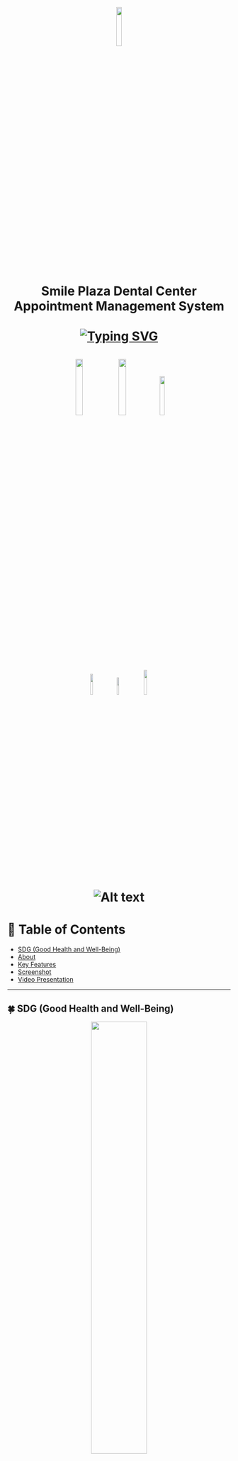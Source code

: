 
<p align= "center">
  <img src= "https://github.com/Seankyron/dental_clinic/assets/123806801/bbea19a8-18d0-431d-a4f8-ff353f210874"  width="15%" height="15%">
</p>
<h1 align="center">
  Smile Plaza Dental Center Appointment Management System<br>
  <br>
  <a href="https://git.io/typing-svg"><img src="https://readme-typing-svg.demolab.com?font=poppins&weight=900&size=35&pause=1000&center=true&vCenter=true&random=false&width=435&lines=Family+Dentist+;General+Dentistry;Orthodontics" alt="Typing SVG" /></a><br>
  <br>
  <img src= "http://ForTheBadge.com/images/badges/made-with-python.svg" width="18%" height="18%">
  <img src= "https://img.shields.io/badge/Made%20with-JavaScript-1f425f.svg" width="18%" height="18%">
  <img src= "https://img.shields.io/badge/Made%20for-VSCode-1f425f.svg" width="15%" height="15%">
  <br>
  <img src= "http://ForTheBadge.com/images/badges/uses-html.svg" width="11%" height="11%">
  <img src= "http://ForTheBadge.com/images/badges/uses-css.svg" width="10%" height="10%">
  <a href="https://www.facebook.com/smileplazaDC">
  <img src="https://img.shields.io/badge/Facebook-0866FF.svg?style=for-the-badge&logo=Facebook&logoColor=white" width="12%" height="12%">
</a>

![Alt text](https://raw.githubusercontent.com/Trilokia/Trilokia/379277808c61ef204768a61bbc5d25bc7798ccf1/bottom_header.svg)
  
</h1>

# :book:  Table of Contents
* [SDG (Good Health and Well-Being)](https://github.com/Seankyron/dental_clinic/blob/main/README.md#four_leaf_clover-sdg-good-health-and-well-being)
* [About](https://github.com/Seankyron/dental_clinic/blob/main/README.md#bulb-about)
* [Key Features](https://github.com/Seankyron/dental_clinic/blob/main/README.md#old_key-key-features)
* [Screenshot](https://github.com/Seankyron/dental_clinic/blob/main/README.md#mag_right-screenshot-)
* [Video Presentation](https://drive.google.com/uc?id=1LLj0_-1ndpabHSJ4Js-HfZcyw3hV0dSy&export=download)
---

## :four_leaf_clover: SDG (Good Health and Well-Being)
<p align="center">
<img src="https://github.com/Seankyron/dental_clinic/assets/123806801/8ed0355e-ad8d-464d-b998-d1f9cddd1c069" width="50%" height="50%">
</p>



## :bulb: About

<p align="justify">
&nbsp;&nbsp;&nbsp;The <strong>Smile Plaza Dental Center Appointment System</strong> is a <strong>web application</strong> designed to streamline the <strong>appointment scheduling process</strong> for both customers and administrative staff, particularly dentists. This system empowers customers to <strong>effortlessly book appointments</strong> online, while providing administrative access for managing these appointments efficiently.
</p>



## :old_key: Key Features
:memo: **Home** <br>
<br>
&nbsp;&nbsp;&nbsp; :one: **Home** <br>
&nbsp;&nbsp;&nbsp;&nbsp;&nbsp;  :heavy_check_mark:  Dental Clinic Name: Prominently displayed on the homepage.<br>
<br>
&nbsp;&nbsp;&nbsp; :two: **About** <br>
&nbsp;&nbsp;&nbsp;&nbsp;&nbsp; :heavy_check_mark: Information about the dental clinic. <br>
&nbsp;&nbsp;&nbsp;&nbsp;&nbsp; :heavy_check_mark: Mission <br>
&nbsp;&nbsp;&nbsp;&nbsp;&nbsp; :heavy_check_mark: Values <br>
<br>
&nbsp;&nbsp;&nbsp; :three: **Treatments** <br>
&nbsp;&nbsp;&nbsp;&nbsp;&nbsp; :heavy_check_mark: List of services such as: Dental Consultation <br> 
&nbsp;&nbsp;&nbsp;&nbsp;&nbsp;  :heavy_check_mark: Orthodontics <br> 
&nbsp;&nbsp;&nbsp;&nbsp;&nbsp;  :heavy_check_mark: Oral Prophylaxis <br>
&nbsp;&nbsp;&nbsp;&nbsp;&nbsp;  :heavy_check_mark: Tooth Restoration <br>
&nbsp;&nbsp;&nbsp;&nbsp;&nbsp;  :heavy_check_mark: Tooth Extraction <br>
&nbsp;&nbsp;&nbsp;&nbsp;&nbsp;  :heavy_check_mark: Odontectomy <br> 
&nbsp;&nbsp;&nbsp;&nbsp;&nbsp;  :heavy_check_mark: Dentures <br>
<br>
&nbsp;&nbsp;&nbsp; :four: **Clinic Hours** <br> 
&nbsp;&nbsp;&nbsp;&nbsp;&nbsp;  :heavy_check_mark: Displayed clinic days and hours <br>
&nbsp;&nbsp;&nbsp;&nbsp;&nbsp; :heavy_check_mark: Maps showing the direction of the clinic.<br>
<br>
&nbsp;&nbsp;&nbsp; :five: **Contact Us** <br>
&nbsp;&nbsp;&nbsp;&nbsp;&nbsp;  :heavy_check_mark: Phone number <br>
&nbsp;&nbsp;&nbsp;&nbsp;&nbsp; :heavy_check_mark: Email address <br>
&nbsp;&nbsp;&nbsp;&nbsp;&nbsp; :heavy_check_mark: Physical location <br>
&nbsp;&nbsp;&nbsp;&nbsp;&nbsp; :heavy_check_mark: Sends email for inquries. <br>
&nbsp;&nbsp;&nbsp;&nbsp;&nbsp;  :heavy_check_mark: Social media links <br>
<br>
&nbsp;&nbsp;&nbsp; :six: **Appointment** <br>
&nbsp;&nbsp;&nbsp;&nbsp;&nbsp; :heavy_check_mark: Only available after creating an account.<br>
&nbsp;&nbsp;&nbsp;&nbsp;&nbsp;  :heavy_check_mark: Schedule appointments. <br>
&nbsp;&nbsp;&nbsp;&nbsp;&nbsp;  :heavy_check_mark: Manage existing appointments. <br>
<br>
&nbsp;&nbsp;&nbsp; :seven: **Log In** <br>
&nbsp;&nbsp;&nbsp;&nbsp;&nbsp; :heavy_check_mark: Remembering accounts <br>
&nbsp;&nbsp;&nbsp;&nbsp;&nbsp; :heavy_check_mark: Captcha for security <br>
&nbsp;&nbsp;&nbsp;&nbsp;&nbsp; :heavy_check_mark: Password recovery option. <br>
<br>
&nbsp;&nbsp;&nbsp; :eight: **Register** <br>
&nbsp;&nbsp;&nbsp;&nbsp;&nbsp; :heavy_check_mark: Input personal information. <br>
&nbsp;&nbsp;&nbsp;&nbsp;&nbsp; :heavy_check_mark: Set up an account with an email and password. <br>
<br>
<br>
:woman_health_worker: **Admin** <br>
<br>
&nbsp;&nbsp;&nbsp; :one: **Dashboard** <br>
&nbsp;&nbsp;&nbsp;&nbsp;&nbsp; :heavy_check_mark: Total number of patients<br>
&nbsp;&nbsp;&nbsp;&nbsp;&nbsp; :heavy_check_mark: Pending appointments <br> 
&nbsp;&nbsp;&nbsp;&nbsp;&nbsp; :heavy_check_mark: Unfinished appointments <br> 
&nbsp;&nbsp;&nbsp;&nbsp;&nbsp; :heavy_check_mark: Accepted appointments <br> 
&nbsp;&nbsp;&nbsp;&nbsp;&nbsp; :heavy_check_mark: Canceled appointments <br>
&nbsp;&nbsp;&nbsp;&nbsp;&nbsp; :heavy_check_mark: Rejected appointments <br>
<br>
&nbsp;&nbsp;&nbsp; :two: **Schedule** <br>
&nbsp;&nbsp;&nbsp;&nbsp;&nbsp; :heavy_check_mark: Allows the admin to view appointments on a calendar. <br>
&nbsp;&nbsp;&nbsp;&nbsp;&nbsp; :heavy_check_mark: Manages appointment schedule of customers. <br>
&nbsp;&nbsp;&nbsp;&nbsp;&nbsp; :heavy_check_mark: Sends email after accepting or rejecting the appointment. <br>
&nbsp;&nbsp;&nbsp;&nbsp;&nbsp; :heavy_check_mark: It can also manage clinic working days.<br>
<br>
&nbsp;&nbsp;&nbsp; :three: **Patient** <br>
&nbsp;&nbsp;&nbsp;&nbsp;&nbsp; :heavy_check_mark: Patient ID <br>
&nbsp;&nbsp;&nbsp;&nbsp;&nbsp; :heavy_check_mark: Patient's personal information <br>
&nbsp;&nbsp;&nbsp;&nbsp;&nbsp; :heavy_check_mark: Number of appointments made by the patient <br>
<br>
&nbsp;&nbsp;&nbsp; :four: **Post** <br>
&nbsp;&nbsp;&nbsp;&nbsp;&nbsp; :heavy_check_mark: Create announcements or posts for patients or staff. <br>
<br>
&nbsp;&nbsp;&nbsp; :five: **Announcement** <br>
&nbsp;&nbsp;&nbsp;&nbsp;&nbsp; :heavy_check_mark: View created posts/announcements <br>
&nbsp;&nbsp;&nbsp;&nbsp;&nbsp; :heavy_check_mark: Update or delete existing announcements. <br>
<br>
&nbsp;&nbsp;&nbsp; :six: **Account** <br>
&nbsp;&nbsp;&nbsp;&nbsp;&nbsp; :heavy_check_mark: Access to: Admin's account information and ability to update account details. <br>
<br>
&nbsp;&nbsp;&nbsp; :seven: **Logout** <br>
&nbsp;&nbsp;&nbsp;&nbsp;&nbsp; :heavy_check_mark: Provides a secure way to log out of the admin account.<br>
<br>
<br>
:bust_in_silhouette: **Patient** <br>
<br>
&nbsp;&nbsp;&nbsp; :one: **Announcement** <br>
&nbsp;&nbsp;&nbsp;&nbsp;&nbsp; :heavy_check_mark: Access announcements made by the admin. <br>
&nbsp;&nbsp;&nbsp;&nbsp;&nbsp; :heavy_check_mark: Check dental clinic hours or updates. <br>
<br>
&nbsp;&nbsp;&nbsp; :two: **My Appointment** <br>
&nbsp;&nbsp;&nbsp;&nbsp;&nbsp; :heavy_check_mark: Book appointments conveniently. <br>
&nbsp;&nbsp;&nbsp;&nbsp;&nbsp; :heavy_check_mark: Select preferred date and time. <br> 
&nbsp;&nbsp;&nbsp;&nbsp;&nbsp; :heavy_check_mark: Received email confirmation after appointment. <br>
&nbsp;&nbsp;&nbsp;&nbsp;&nbsp; :heavy_check_mark: Choose a needed service. <br>
<br>
&nbsp;&nbsp;&nbsp; :three: **History** <br>
&nbsp;&nbsp;&nbsp;&nbsp;&nbsp; :heavy_check_mark: Details of past appointments.<br>
<br>
&nbsp;&nbsp;&nbsp; :four: **Account** <br>
&nbsp;&nbsp;&nbsp;&nbsp;&nbsp; :heavy_check_mark: Update account <br>
&nbsp;&nbsp;&nbsp;&nbsp;&nbsp; :heavy_check_mark: Manage account details <br>
<br>
&nbsp;&nbsp;&nbsp; :five: **Logout** <br>
&nbsp;&nbsp;&nbsp;&nbsp;&nbsp; :heavy_check_mark: Provides a secure way to log out of the patient's account. <br>
<br>
<br>
## :camera: **Screenshot** <br>
:one: **Home** <br>
<br>
<img src= "https://github.com/Seankyron/dental_clinic/assets/123806801/af1c8413-2433-4b36-99ea-1a3443f19908">
<br>
<img src= "https://github.com/Seankyron/dental_clinic/assets/123806801/50bb3c6d-4618-41d6-8af5-2abe45354fca"><br>
<br>
<img src= "https://github.com/Seankyron/dental_clinic/assets/123806801/25a41deb-998c-4ae4-b303-f4f7118fdbaa"><br>
<br>
<img src= "https://github.com/Seankyron/dental_clinic/assets/123806801/cf756f4f-1e71-4167-9d81-ae58005d965f"><br>
<br>
<img src= "https://github.com/Seankyron/dental_clinic/assets/123806801/b42dd752-36d1-405b-b3b7-b31820f9b938"><br>
<br>
<img src= "https://github.com/Seankyron/dental_clinic/assets/123806801/0d52e9c0-db9f-46d3-bab5-ff22afbcd80f"><br>
<br>
<img src= "https://github.com/Seankyron/dental_clinic/assets/123806801/57543e9c-2e61-4404-8ac1-51b7eea71d4d"><br>
<br>
<img src= "https://github.com/Seankyron/dental_clinic/assets/123806801/0f486e69-3d77-4edd-aa37-541ffb5098b2"><br>
<br>
<br>
:two: **Admin** <br>
<br>
<img src= "https://github.com/Seankyron/dental_clinic/assets/123806801/114d3b9d-3c28-4c08-a9ce-8b65ed68aba7"><br>
<br>
<img src= "https://github.com/Seankyron/dental_clinic/assets/123806801/befef90c-c482-41c5-b65a-9a21b5edd142"><br>
<br>
<img src= "https://github.com/Seankyron/dental_clinic/assets/123806801/66e11d4a-f1d2-4a72-835a-12803c8368f0"><br>
<br>
<img src= "https://github.com/Seankyron/dental_clinic/assets/123806801/d5607ac4-bdb7-4dfe-a502-144b4b79f869"><br>
<br>
<img src= "https://github.com/Seankyron/dental_clinic/assets/123806801/f28a7b95-15cd-4b9f-a95c-6555cbe1a081"><br>
<br>
<img src= "https://github.com/Seankyron/dental_clinic/assets/123806801/d1a65ac5-a552-493f-ad14-f664a754cacf"><br>
<br>
<img src= "https://github.com/Seankyron/dental_clinic/assets/123806801/5e8700b4-e5d2-4e44-a773-a6e6546302c1"><br>
<br>
<br>
:three: **Patient** <br>
<br>
<img src= "https://github.com/Seankyron/dental_clinic/assets/123806801/4aea9d8d-aaac-41d1-8343-896700b9d8bc"><br>
<br>
<img src= "https://github.com/Seankyron/dental_clinic/assets/123806801/3afc902d-de99-40a2-b222-fc0e67b25585"><br>
<br>
<img src= "https://github.com/Seankyron/dental_clinic/assets/123806801/e94b9a2a-fb6b-4b8b-a396-32679089616e"><br>
<br>
<img src= "https://github.com/Seankyron/dental_clinic/assets/123806801/044dfae5-ae8e-402e-8956-543bd3f9ebd4"><br>
<br>
<img src= "https://github.com/Seankyron/dental_clinic/assets/123806801/b12606de-18c6-4f4f-ba3a-426d9cf168d1"><br>
<br>

## :clapper: **Video Presentation**















